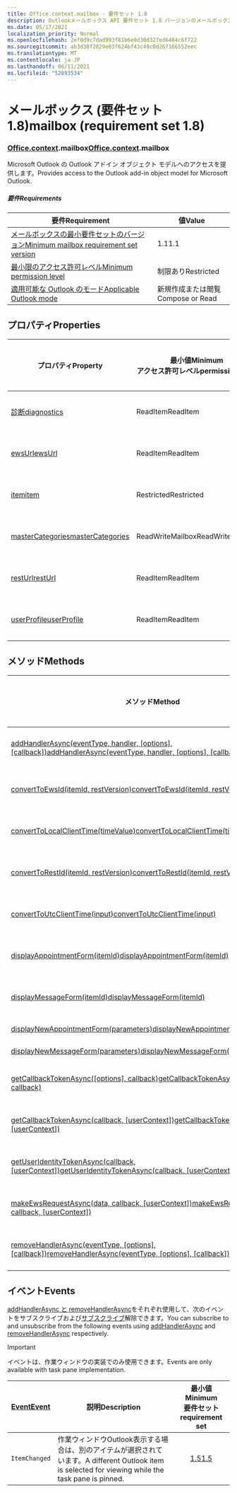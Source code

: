 ```yaml
---
title: Office.context.mailbox - 要件セット 1.8
description: Outlookメールボックス API 要件セット 1.8 バージョンのメールボックス オブジェクト モデル。
ms.date: 05/17/2021
localization_priority: Normal
ms.openlocfilehash: 2ef0d9c7dad993f81b6e0d30d327ed6404c6f722
ms.sourcegitcommit: ab3d38f2829e83f624bf43c49c0d267166552eec
ms.translationtype: MT
ms.contentlocale: ja-JP
ms.lasthandoff: 06/11/2021
ms.locfileid: "52893534"
---
```

# <a name="mailbox-requirement-set-18"></a><span data-ttu-id="ef03e-103">メールボックス (要件セット 1.8)</span><span class="sxs-lookup"><span data-stu-id="ef03e-103">mailbox (requirement set 1.8)</span></span>

### <a name="officecontextmailbox"></a><span data-ttu-id="ef03e-104">[Office](office.md)[.context](office.context.md).mailbox</span><span class="sxs-lookup"><span data-stu-id="ef03e-104">[Office](office.md)[.context](office.context.md).mailbox</span></span>

<span data-ttu-id="ef03e-105">Microsoft Outlook の Outlook アドイン オブジェクト モデルへのアクセスを提供します。</span><span class="sxs-lookup"><span data-stu-id="ef03e-105">Provides access to the Outlook add-in object model for Microsoft Outlook.</span></span>

##### <a name="requirements"></a><span data-ttu-id="ef03e-106">要件</span><span class="sxs-lookup"><span data-stu-id="ef03e-106">Requirements</span></span>

|<span data-ttu-id="ef03e-107">要件</span><span class="sxs-lookup"><span data-stu-id="ef03e-107">Requirement</span></span>| <span data-ttu-id="ef03e-108">値</span><span class="sxs-lookup"><span data-stu-id="ef03e-108">Value</span></span>|
|---|---|
|[<span data-ttu-id="ef03e-109">メールボックスの最小要件セットのバージョン</span><span class="sxs-lookup"><span data-stu-id="ef03e-109">Minimum mailbox requirement set version</span></span>](../../requirement-sets/outlook-api-requirement-sets.md)| <span data-ttu-id="ef03e-110">1.1</span><span class="sxs-lookup"><span data-stu-id="ef03e-110">1.1</span></span>|
|[<span data-ttu-id="ef03e-111">最小限のアクセス許可レベル</span><span class="sxs-lookup"><span data-stu-id="ef03e-111">Minimum permission level</span></span>](../../../outlook/understanding-outlook-add-in-permissions.md)| <span data-ttu-id="ef03e-112">制限あり</span><span class="sxs-lookup"><span data-stu-id="ef03e-112">Restricted</span></span>|
|[<span data-ttu-id="ef03e-113">適用可能な Outlook のモード</span><span class="sxs-lookup"><span data-stu-id="ef03e-113">Applicable Outlook mode</span></span>](../../../outlook/outlook-add-ins-overview.md#extension-points)| <span data-ttu-id="ef03e-114">新規作成または閲覧</span><span class="sxs-lookup"><span data-stu-id="ef03e-114">Compose or Read</span></span>|

## <a name="properties"></a><span data-ttu-id="ef03e-115">プロパティ</span><span class="sxs-lookup"><span data-stu-id="ef03e-115">Properties</span></span>

| <span data-ttu-id="ef03e-116">プロパティ</span><span class="sxs-lookup"><span data-stu-id="ef03e-116">Property</span></span> | <span data-ttu-id="ef03e-117">最小値</span><span class="sxs-lookup"><span data-stu-id="ef03e-117">Minimum</span></span><br><span data-ttu-id="ef03e-118">アクセス許可レベル</span><span class="sxs-lookup"><span data-stu-id="ef03e-118">permission level</span></span> | <span data-ttu-id="ef03e-119">モード</span><span class="sxs-lookup"><span data-stu-id="ef03e-119">Modes</span></span> | <span data-ttu-id="ef03e-120">戻り値の種類</span><span class="sxs-lookup"><span data-stu-id="ef03e-120">Return type</span></span> | <span data-ttu-id="ef03e-121">最小値</span><span class="sxs-lookup"><span data-stu-id="ef03e-121">Minimum</span></span><br><span data-ttu-id="ef03e-122">要件セット</span><span class="sxs-lookup"><span data-stu-id="ef03e-122">requirement set</span></span> |
|---|---|---|---|:---:|
| [<span data-ttu-id="ef03e-123">診断</span><span class="sxs-lookup"><span data-stu-id="ef03e-123">diagnostics</span></span>](/javascript/api/outlook/office.mailbox?view=outlook-js-1.8&preserve-view=true#diagnostics) | <span data-ttu-id="ef03e-124">ReadItem</span><span class="sxs-lookup"><span data-stu-id="ef03e-124">ReadItem</span></span> | <span data-ttu-id="ef03e-125">作成</span><span class="sxs-lookup"><span data-stu-id="ef03e-125">Compose</span></span><br><span data-ttu-id="ef03e-126">読み取り</span><span class="sxs-lookup"><span data-stu-id="ef03e-126">Read</span></span> | [<span data-ttu-id="ef03e-127">Diagnostics</span><span class="sxs-lookup"><span data-stu-id="ef03e-127">Diagnostics</span></span>](/javascript/api/outlook/office.diagnostics?view=outlook-js-1.8&preserve-view=true) | [<span data-ttu-id="ef03e-128">1.1</span><span class="sxs-lookup"><span data-stu-id="ef03e-128">1.1</span></span>](../requirement-set-1.1/outlook-requirement-set-1.1.md) |
| [<span data-ttu-id="ef03e-129">ewsUrl</span><span class="sxs-lookup"><span data-stu-id="ef03e-129">ewsUrl</span></span>](/javascript/api/outlook/office.mailbox?view=outlook-js-1.8&preserve-view=true#ewsurl) | <span data-ttu-id="ef03e-130">ReadItem</span><span class="sxs-lookup"><span data-stu-id="ef03e-130">ReadItem</span></span> | <span data-ttu-id="ef03e-131">作成</span><span class="sxs-lookup"><span data-stu-id="ef03e-131">Compose</span></span><br><span data-ttu-id="ef03e-132">読み取り</span><span class="sxs-lookup"><span data-stu-id="ef03e-132">Read</span></span> | <span data-ttu-id="ef03e-133">String</span><span class="sxs-lookup"><span data-stu-id="ef03e-133">String</span></span> | [<span data-ttu-id="ef03e-134">1.1</span><span class="sxs-lookup"><span data-stu-id="ef03e-134">1.1</span></span>](../requirement-set-1.1/outlook-requirement-set-1.1.md) |
| [<span data-ttu-id="ef03e-135">item</span><span class="sxs-lookup"><span data-stu-id="ef03e-135">item</span></span>](office.context.mailbox.item.md) | <span data-ttu-id="ef03e-136">Restricted</span><span class="sxs-lookup"><span data-stu-id="ef03e-136">Restricted</span></span> | <span data-ttu-id="ef03e-137">作成</span><span class="sxs-lookup"><span data-stu-id="ef03e-137">Compose</span></span><br><span data-ttu-id="ef03e-138">読み取り</span><span class="sxs-lookup"><span data-stu-id="ef03e-138">Read</span></span> | [<span data-ttu-id="ef03e-139">項目</span><span class="sxs-lookup"><span data-stu-id="ef03e-139">Item</span></span>](/javascript/api/outlook/office.item?view=outlook-js-1.8&preserve-view=true) | [<span data-ttu-id="ef03e-140">1.1</span><span class="sxs-lookup"><span data-stu-id="ef03e-140">1.1</span></span>](../requirement-set-1.1/outlook-requirement-set-1.1.md) |
| [<span data-ttu-id="ef03e-141">masterCategories</span><span class="sxs-lookup"><span data-stu-id="ef03e-141">masterCategories</span></span>](/javascript/api/outlook/office.mailbox?view=outlook-js-1.8&preserve-view=true#mastercategories) | <span data-ttu-id="ef03e-142">ReadWriteMailbox</span><span class="sxs-lookup"><span data-stu-id="ef03e-142">ReadWriteMailbox</span></span> | <span data-ttu-id="ef03e-143">作成</span><span class="sxs-lookup"><span data-stu-id="ef03e-143">Compose</span></span><br><span data-ttu-id="ef03e-144">読み取り</span><span class="sxs-lookup"><span data-stu-id="ef03e-144">Read</span></span> | [<span data-ttu-id="ef03e-145">MasterCategories</span><span class="sxs-lookup"><span data-stu-id="ef03e-145">MasterCategories</span></span>](/javascript/api/outlook/office.mastercategories?view=outlook-js-1.8&preserve-view=true) | [<span data-ttu-id="ef03e-146">1.8</span><span class="sxs-lookup"><span data-stu-id="ef03e-146">1.8</span></span>](../requirement-set-1.8/outlook-requirement-set-1.8.md) |
| [<span data-ttu-id="ef03e-147">restUrl</span><span class="sxs-lookup"><span data-stu-id="ef03e-147">restUrl</span></span>](/javascript/api/outlook/office.mailbox?view=outlook-js-1.8&preserve-view=true#resturl) | <span data-ttu-id="ef03e-148">ReadItem</span><span class="sxs-lookup"><span data-stu-id="ef03e-148">ReadItem</span></span> | <span data-ttu-id="ef03e-149">作成</span><span class="sxs-lookup"><span data-stu-id="ef03e-149">Compose</span></span><br><span data-ttu-id="ef03e-150">読み取り</span><span class="sxs-lookup"><span data-stu-id="ef03e-150">Read</span></span> | <span data-ttu-id="ef03e-151">String</span><span class="sxs-lookup"><span data-stu-id="ef03e-151">String</span></span> | [<span data-ttu-id="ef03e-152">1.5</span><span class="sxs-lookup"><span data-stu-id="ef03e-152">1.5</span></span>](../requirement-set-1.5/outlook-requirement-set-1.5.md) |
| [<span data-ttu-id="ef03e-153">userProfile</span><span class="sxs-lookup"><span data-stu-id="ef03e-153">userProfile</span></span>](/javascript/api/outlook/office.mailbox?view=outlook-js-1.8&preserve-view=true#userprofile) | <span data-ttu-id="ef03e-154">ReadItem</span><span class="sxs-lookup"><span data-stu-id="ef03e-154">ReadItem</span></span> | <span data-ttu-id="ef03e-155">作成</span><span class="sxs-lookup"><span data-stu-id="ef03e-155">Compose</span></span><br><span data-ttu-id="ef03e-156">読み取り</span><span class="sxs-lookup"><span data-stu-id="ef03e-156">Read</span></span> | [<span data-ttu-id="ef03e-157">UserProfile</span><span class="sxs-lookup"><span data-stu-id="ef03e-157">UserProfile</span></span>](/javascript/api/outlook/office.userprofile?view=outlook-js-1.8&preserve-view=true) | [<span data-ttu-id="ef03e-158">1.1</span><span class="sxs-lookup"><span data-stu-id="ef03e-158">1.1</span></span>](../requirement-set-1.1/outlook-requirement-set-1.1.md) |

## <a name="methods"></a><span data-ttu-id="ef03e-159">メソッド</span><span class="sxs-lookup"><span data-stu-id="ef03e-159">Methods</span></span>

| <span data-ttu-id="ef03e-160">メソッド</span><span class="sxs-lookup"><span data-stu-id="ef03e-160">Method</span></span> | <span data-ttu-id="ef03e-161">最小値</span><span class="sxs-lookup"><span data-stu-id="ef03e-161">Minimum</span></span><br><span data-ttu-id="ef03e-162">アクセス許可レベル</span><span class="sxs-lookup"><span data-stu-id="ef03e-162">permission level</span></span> | <span data-ttu-id="ef03e-163">モード</span><span class="sxs-lookup"><span data-stu-id="ef03e-163">Modes</span></span> | <span data-ttu-id="ef03e-164">最小値</span><span class="sxs-lookup"><span data-stu-id="ef03e-164">Minimum</span></span><br><span data-ttu-id="ef03e-165">要件セット</span><span class="sxs-lookup"><span data-stu-id="ef03e-165">requirement set</span></span> |
|---|---|---|:---:|
| <span data-ttu-id="ef03e-166">[addHandlerAsync(eventType, handler, [options], [callback])](/javascript/api/outlook/office.mailbox?view=outlook-js-1.8&preserve-view=true#addhandlerasync-eventtype--handler--options--callback-)</span><span class="sxs-lookup"><span data-stu-id="ef03e-166">[addHandlerAsync(eventType, handler, [options], [callback])](/javascript/api/outlook/office.mailbox?view=outlook-js-1.8&preserve-view=true#addhandlerasync-eventtype--handler--options--callback-)</span></span> | <span data-ttu-id="ef03e-167">ReadItem</span><span class="sxs-lookup"><span data-stu-id="ef03e-167">ReadItem</span></span> | <span data-ttu-id="ef03e-168">作成</span><span class="sxs-lookup"><span data-stu-id="ef03e-168">Compose</span></span><br><span data-ttu-id="ef03e-169">読み取り</span><span class="sxs-lookup"><span data-stu-id="ef03e-169">Read</span></span> | [<span data-ttu-id="ef03e-170">1.5</span><span class="sxs-lookup"><span data-stu-id="ef03e-170">1.5</span></span>](../requirement-set-1.5/outlook-requirement-set-1.5.md) |
| [<span data-ttu-id="ef03e-171">convertToEwsId(itemId, restVersion)</span><span class="sxs-lookup"><span data-stu-id="ef03e-171">convertToEwsId(itemId, restVersion)</span></span>](/javascript/api/outlook/office.mailbox?view=outlook-js-1.8&preserve-view=true#converttoewsid-itemid--restversion-) | <span data-ttu-id="ef03e-172">Restricted</span><span class="sxs-lookup"><span data-stu-id="ef03e-172">Restricted</span></span> | <span data-ttu-id="ef03e-173">作成</span><span class="sxs-lookup"><span data-stu-id="ef03e-173">Compose</span></span><br><span data-ttu-id="ef03e-174">読み取り</span><span class="sxs-lookup"><span data-stu-id="ef03e-174">Read</span></span> | [<span data-ttu-id="ef03e-175">1.3</span><span class="sxs-lookup"><span data-stu-id="ef03e-175">1.3</span></span>](../requirement-set-1.3/outlook-requirement-set-1.3.md) |
| [<span data-ttu-id="ef03e-176">convertToLocalClientTime(timeValue)</span><span class="sxs-lookup"><span data-stu-id="ef03e-176">convertToLocalClientTime(timeValue)</span></span>](/javascript/api/outlook/office.mailbox?view=outlook-js-1.8&preserve-view=true#converttolocalclienttime-timevalue-) | <span data-ttu-id="ef03e-177">ReadItem</span><span class="sxs-lookup"><span data-stu-id="ef03e-177">ReadItem</span></span> | <span data-ttu-id="ef03e-178">作成</span><span class="sxs-lookup"><span data-stu-id="ef03e-178">Compose</span></span><br><span data-ttu-id="ef03e-179">読み取り</span><span class="sxs-lookup"><span data-stu-id="ef03e-179">Read</span></span> | [<span data-ttu-id="ef03e-180">1.1</span><span class="sxs-lookup"><span data-stu-id="ef03e-180">1.1</span></span>](../requirement-set-1.1/outlook-requirement-set-1.1.md) |
| [<span data-ttu-id="ef03e-181">convertToRestId(itemId, restVersion)</span><span class="sxs-lookup"><span data-stu-id="ef03e-181">convertToRestId(itemId, restVersion)</span></span>](/javascript/api/outlook/office.mailbox?view=outlook-js-1.8&preserve-view=true#converttorestid-itemid--restversion-) | <span data-ttu-id="ef03e-182">Restricted</span><span class="sxs-lookup"><span data-stu-id="ef03e-182">Restricted</span></span> | <span data-ttu-id="ef03e-183">作成</span><span class="sxs-lookup"><span data-stu-id="ef03e-183">Compose</span></span><br><span data-ttu-id="ef03e-184">読み取り</span><span class="sxs-lookup"><span data-stu-id="ef03e-184">Read</span></span> | [<span data-ttu-id="ef03e-185">1.3</span><span class="sxs-lookup"><span data-stu-id="ef03e-185">1.3</span></span>](../requirement-set-1.3/outlook-requirement-set-1.3.md) |
| [<span data-ttu-id="ef03e-186">convertToUtcClientTime(input)</span><span class="sxs-lookup"><span data-stu-id="ef03e-186">convertToUtcClientTime(input)</span></span>](/javascript/api/outlook/office.mailbox?view=outlook-js-1.8&preserve-view=true#converttoutcclienttime-input-) | <span data-ttu-id="ef03e-187">ReadItem</span><span class="sxs-lookup"><span data-stu-id="ef03e-187">ReadItem</span></span> | <span data-ttu-id="ef03e-188">作成</span><span class="sxs-lookup"><span data-stu-id="ef03e-188">Compose</span></span><br><span data-ttu-id="ef03e-189">読み取り</span><span class="sxs-lookup"><span data-stu-id="ef03e-189">Read</span></span> | [<span data-ttu-id="ef03e-190">1.1</span><span class="sxs-lookup"><span data-stu-id="ef03e-190">1.1</span></span>](../requirement-set-1.1/outlook-requirement-set-1.1.md) |
| [<span data-ttu-id="ef03e-191">displayAppointmentForm(itemId)</span><span class="sxs-lookup"><span data-stu-id="ef03e-191">displayAppointmentForm(itemId)</span></span>](/javascript/api/outlook/office.mailbox?view=outlook-js-1.8&preserve-view=true#displayappointmentform-itemid-) | <span data-ttu-id="ef03e-192">ReadItem</span><span class="sxs-lookup"><span data-stu-id="ef03e-192">ReadItem</span></span> | <span data-ttu-id="ef03e-193">作成</span><span class="sxs-lookup"><span data-stu-id="ef03e-193">Compose</span></span><br><span data-ttu-id="ef03e-194">読み取り</span><span class="sxs-lookup"><span data-stu-id="ef03e-194">Read</span></span> | [<span data-ttu-id="ef03e-195">1.1</span><span class="sxs-lookup"><span data-stu-id="ef03e-195">1.1</span></span>](../requirement-set-1.1/outlook-requirement-set-1.1.md) |
| [<span data-ttu-id="ef03e-196">displayMessageForm(itemId)</span><span class="sxs-lookup"><span data-stu-id="ef03e-196">displayMessageForm(itemId)</span></span>](/javascript/api/outlook/office.mailbox?view=outlook-js-1.8&preserve-view=true#displaymessageform-itemid-) | <span data-ttu-id="ef03e-197">ReadItem</span><span class="sxs-lookup"><span data-stu-id="ef03e-197">ReadItem</span></span> | <span data-ttu-id="ef03e-198">作成</span><span class="sxs-lookup"><span data-stu-id="ef03e-198">Compose</span></span><br><span data-ttu-id="ef03e-199">読み取り</span><span class="sxs-lookup"><span data-stu-id="ef03e-199">Read</span></span> | [<span data-ttu-id="ef03e-200">1.1</span><span class="sxs-lookup"><span data-stu-id="ef03e-200">1.1</span></span>](../requirement-set-1.1/outlook-requirement-set-1.1.md) |
| [<span data-ttu-id="ef03e-201">displayNewAppointmentForm(parameters)</span><span class="sxs-lookup"><span data-stu-id="ef03e-201">displayNewAppointmentForm(parameters)</span></span>](/javascript/api/outlook/office.mailbox?view=outlook-js-1.8&preserve-view=true#displaynewappointmentform-parameters-) | <span data-ttu-id="ef03e-202">ReadItem</span><span class="sxs-lookup"><span data-stu-id="ef03e-202">ReadItem</span></span> | <span data-ttu-id="ef03e-203">読み取り</span><span class="sxs-lookup"><span data-stu-id="ef03e-203">Read</span></span> | [<span data-ttu-id="ef03e-204">1.1</span><span class="sxs-lookup"><span data-stu-id="ef03e-204">1.1</span></span>](../requirement-set-1.1/outlook-requirement-set-1.1.md) |
| [<span data-ttu-id="ef03e-205">displayNewMessageForm(parameters)</span><span class="sxs-lookup"><span data-stu-id="ef03e-205">displayNewMessageForm(parameters)</span></span>](/javascript/api/outlook/office.mailbox?view=outlook-js-1.8&preserve-view=true#displaynewmessageform-parameters-) | <span data-ttu-id="ef03e-206">ReadItem</span><span class="sxs-lookup"><span data-stu-id="ef03e-206">ReadItem</span></span> | <span data-ttu-id="ef03e-207">読み取り</span><span class="sxs-lookup"><span data-stu-id="ef03e-207">Read</span></span> | [<span data-ttu-id="ef03e-208">1.6</span><span class="sxs-lookup"><span data-stu-id="ef03e-208">1.6</span></span>](../requirement-set-1.6/outlook-requirement-set-1.6.md) |
| <span data-ttu-id="ef03e-209">[getCallbackTokenAsync([options], callback)](/javascript/api/outlook/office.mailbox?view=outlook-js-1.8&preserve-view=true#getcallbacktokenasync-options--callback-)</span><span class="sxs-lookup"><span data-stu-id="ef03e-209">[getCallbackTokenAsync([options], callback)](/javascript/api/outlook/office.mailbox?view=outlook-js-1.8&preserve-view=true#getcallbacktokenasync-options--callback-)</span></span> | <span data-ttu-id="ef03e-210">ReadItem</span><span class="sxs-lookup"><span data-stu-id="ef03e-210">ReadItem</span></span> | <span data-ttu-id="ef03e-211">作成</span><span class="sxs-lookup"><span data-stu-id="ef03e-211">Compose</span></span><br><span data-ttu-id="ef03e-212">読み取り</span><span class="sxs-lookup"><span data-stu-id="ef03e-212">Read</span></span> | [<span data-ttu-id="ef03e-213">1.5</span><span class="sxs-lookup"><span data-stu-id="ef03e-213">1.5</span></span>](../requirement-set-1.5/outlook-requirement-set-1.5.md) |
| <span data-ttu-id="ef03e-214">[getCallbackTokenAsync(callback, [userContext])](/javascript/api/outlook/office.mailbox?view=outlook-js-1.8&preserve-view=true#getcallbacktokenasync-callback--usercontext-)</span><span class="sxs-lookup"><span data-stu-id="ef03e-214">[getCallbackTokenAsync(callback, [userContext])](/javascript/api/outlook/office.mailbox?view=outlook-js-1.8&preserve-view=true#getcallbacktokenasync-callback--usercontext-)</span></span> | <span data-ttu-id="ef03e-215">ReadItem</span><span class="sxs-lookup"><span data-stu-id="ef03e-215">ReadItem</span></span> | <span data-ttu-id="ef03e-216">作成</span><span class="sxs-lookup"><span data-stu-id="ef03e-216">Compose</span></span><br><span data-ttu-id="ef03e-217">読み取り</span><span class="sxs-lookup"><span data-stu-id="ef03e-217">Read</span></span> | [<span data-ttu-id="ef03e-218">1.3</span><span class="sxs-lookup"><span data-stu-id="ef03e-218">1.3</span></span>](../requirement-set-1.3/outlook-requirement-set-1.3.md)<br>[<span data-ttu-id="ef03e-219">1.1</span><span class="sxs-lookup"><span data-stu-id="ef03e-219">1.1</span></span>](../requirement-set-1.1/outlook-requirement-set-1.1.md) |
| <span data-ttu-id="ef03e-220">[getUserIdentityTokenAsync(callback, [userContext])](/javascript/api/outlook/office.mailbox?view=outlook-js-1.8&preserve-view=true#getuseridentitytokenasync-callback--usercontext-)</span><span class="sxs-lookup"><span data-stu-id="ef03e-220">[getUserIdentityTokenAsync(callback, [userContext])](/javascript/api/outlook/office.mailbox?view=outlook-js-1.8&preserve-view=true#getuseridentitytokenasync-callback--usercontext-)</span></span> | <span data-ttu-id="ef03e-221">ReadItem</span><span class="sxs-lookup"><span data-stu-id="ef03e-221">ReadItem</span></span> | <span data-ttu-id="ef03e-222">作成</span><span class="sxs-lookup"><span data-stu-id="ef03e-222">Compose</span></span><br><span data-ttu-id="ef03e-223">読み取り</span><span class="sxs-lookup"><span data-stu-id="ef03e-223">Read</span></span> | [<span data-ttu-id="ef03e-224">1.1</span><span class="sxs-lookup"><span data-stu-id="ef03e-224">1.1</span></span>](../requirement-set-1.1/outlook-requirement-set-1.1.md) |
| <span data-ttu-id="ef03e-225">[makeEwsRequestAsync(data, callback, [userContext])](/javascript/api/outlook/office.mailbox?view=outlook-js-1.8&preserve-view=true#makeewsrequestasync-data--callback--usercontext-)</span><span class="sxs-lookup"><span data-stu-id="ef03e-225">[makeEwsRequestAsync(data, callback, [userContext])](/javascript/api/outlook/office.mailbox?view=outlook-js-1.8&preserve-view=true#makeewsrequestasync-data--callback--usercontext-)</span></span> | <span data-ttu-id="ef03e-226">ReadWriteMailbox</span><span class="sxs-lookup"><span data-stu-id="ef03e-226">ReadWriteMailbox</span></span> | <span data-ttu-id="ef03e-227">作成</span><span class="sxs-lookup"><span data-stu-id="ef03e-227">Compose</span></span><br><span data-ttu-id="ef03e-228">読み取り</span><span class="sxs-lookup"><span data-stu-id="ef03e-228">Read</span></span> | [<span data-ttu-id="ef03e-229">1.1</span><span class="sxs-lookup"><span data-stu-id="ef03e-229">1.1</span></span>](../requirement-set-1.1/outlook-requirement-set-1.1.md) |
| <span data-ttu-id="ef03e-230">[removeHandlerAsync(eventType, [options], [callback])](/javascript/api/outlook/office.mailbox?view=outlook-js-1.8&preserve-view=true#removehandlerasync-eventtype--options--callback-)</span><span class="sxs-lookup"><span data-stu-id="ef03e-230">[removeHandlerAsync(eventType, [options], [callback])](/javascript/api/outlook/office.mailbox?view=outlook-js-1.8&preserve-view=true#removehandlerasync-eventtype--options--callback-)</span></span> | <span data-ttu-id="ef03e-231">ReadItem</span><span class="sxs-lookup"><span data-stu-id="ef03e-231">ReadItem</span></span> | <span data-ttu-id="ef03e-232">作成</span><span class="sxs-lookup"><span data-stu-id="ef03e-232">Compose</span></span><br><span data-ttu-id="ef03e-233">読み取り</span><span class="sxs-lookup"><span data-stu-id="ef03e-233">Read</span></span> | [<span data-ttu-id="ef03e-234">1.5</span><span class="sxs-lookup"><span data-stu-id="ef03e-234">1.5</span></span>](../requirement-set-1.5/outlook-requirement-set-1.5.md) |

## <a name="events"></a><span data-ttu-id="ef03e-235">イベント</span><span class="sxs-lookup"><span data-stu-id="ef03e-235">Events</span></span>

<span data-ttu-id="ef03e-236">[addHandlerAsync と removeHandlerAsync](/javascript/api/outlook/office.mailbox?view=outlook-js-1.8&preserve-view=true#addhandlerasync-eventtype--handler--options--callback-)をそれぞれ使用して、次のイベントをサブスクライブおよび[サブスクライブ](/javascript/api/outlook/office.mailbox?view=outlook-js-1.8&preserve-view=true#removehandlerasync-eventtype--options--callback-)解除できます。</span><span class="sxs-lookup"><span data-stu-id="ef03e-236">You can subscribe to and unsubscribe from the following events using [addHandlerAsync](/javascript/api/outlook/office.mailbox?view=outlook-js-1.8&preserve-view=true#addhandlerasync-eventtype--handler--options--callback-) and [removeHandlerAsync](/javascript/api/outlook/office.mailbox?view=outlook-js-1.8&preserve-view=true#removehandlerasync-eventtype--options--callback-) respectively.</span></span>

> [!IMPORTANT]
> <span data-ttu-id="ef03e-237">イベントは、作業ウィンドウの実装でのみ使用できます。</span><span class="sxs-lookup"><span data-stu-id="ef03e-237">Events are only available with task pane implementation.</span></span>

| [<span data-ttu-id="ef03e-238">Event</span><span class="sxs-lookup"><span data-stu-id="ef03e-238">Event</span></span>](/javascript/api/office/office.eventtype) | <span data-ttu-id="ef03e-239">説明</span><span class="sxs-lookup"><span data-stu-id="ef03e-239">Description</span></span> | <span data-ttu-id="ef03e-240">最小値</span><span class="sxs-lookup"><span data-stu-id="ef03e-240">Minimum</span></span><br><span data-ttu-id="ef03e-241">要件セット</span><span class="sxs-lookup"><span data-stu-id="ef03e-241">requirement set</span></span> |
|---|---|:---:|
|`ItemChanged`| <span data-ttu-id="ef03e-242">作業ウィンドウOutlook表示する場合は、別のアイテムが選択されています。</span><span class="sxs-lookup"><span data-stu-id="ef03e-242">A different Outlook item is selected for viewing while the task pane is pinned.</span></span> | [<span data-ttu-id="ef03e-243">1.5</span><span class="sxs-lookup"><span data-stu-id="ef03e-243">1.5</span></span>](../requirement-set-1.5/outlook-requirement-set-1.5.md) |
